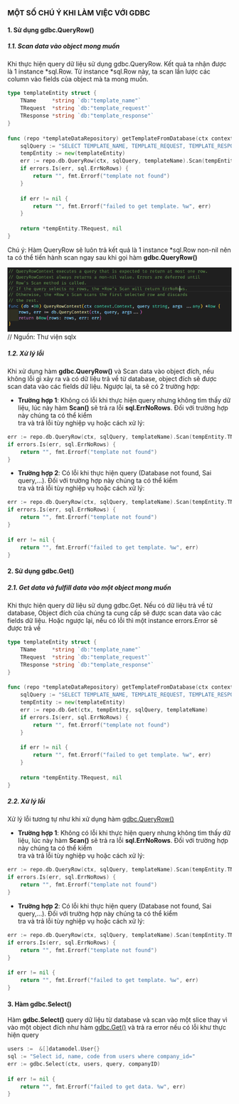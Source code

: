 ### MỘT SỐ CHÚ Ý KHI LÀM VIỆC VỚI GDBC

#### 1. Sử dụng **gdbc.QueryRow()**
##### 1.1. Scan data vào object mong muốn
Khi thực hiện query dữ liệu sử dụng gdbc.QueryRow. Kết quả ta nhận được là 1 instance *sql.Row.
Từ instance *sql.Row này, ta scan lần lược các column vào fields của object mà ta mong muốn.
```go
type templateEntity struct {
	TName     *string `db:"template_name"`
	TRequest  *string `db:"template_request"`
	TResponse *string `db:"template_response"`
}

func (repo *templateDataRepository) getTemplateFromDatabase(ctx context.Context, templateName string) (string, error) {
	sqlQuery := "SELECT TEMPLATE_NAME, TEMPLATE_REQUEST, TEMPLATE_RESPONSE FROM GW_XSLTEMPLATES WHERE TEMPLATE_NAME = $1"
	tempEntity := new(templateEntity)
	err := repo.db.QueryRow(ctx, sqlQuery, templateName).Scan(tempEntity.TName, tempEntity.TRequest, tempEntity.TResponse)
	if errors.Is(err, sql.ErrNoRows) {
		return "", fmt.Errorf("template not found")
	}

	if err != nil {
		return "", fmt.Errorf("failed to get template. %w", err)
	}

	return *tempEntity.TRequest, nil
}

```
Chú ý: Hàm QueryRow sẽ luôn trả kết quả là 1 instance *sql.Row non-nil nên ta có thể tiến hành scan ngay sau khi gọi hàm **gdbc.QueryRow()** 

![alt text](image.png)
// Nguồn: Thư viện sqlx

##### 1.2. Xử lý lỗi
Khi xử dụng hàm **gdbc.QueryRow()** và Scan data vào object đích, nếu không lỗi gì xảy ra và có dữ liệu trả về từ database, object đích sẽ được scan data vào các fields dữ liệu.
Ngược lại, ta sẽ có 2 trường hợp:
- **Trường hợp 1**: Không có lỗi khi thực hiện query nhưng không tìm thấy dữ liệu, lúc này hàm **Scan()** sẽ trả ra lỗi **sql.ErrNoRows**. Đối với trường hợp này chúng ta có thể kiểm\
tra và trả lỗi tùy nghiệp vụ hoặc cách xử lý:
```go
err := repo.db.QueryRow(ctx, sqlQuery, templateName).Scan(tempEntity.TName, tempEntity.TRequest, tempEntity.TResponse)
if errors.Is(err, sql.ErrNoRows) {
    return "", fmt.Errorf("template not found")
}
```

- **Trường hợp 2**: Có lỗi khi thực hiện query (Database not found, Sai query,...). Đối với trường hợp này chúng ta có thể kiểm\
tra và trả lỗi tùy nghiệp vụ hoặc cách xử lý:
```go
err := repo.db.QueryRow(ctx, sqlQuery, templateName).Scan(tempEntity.TName, tempEntity.TRequest, tempEntity.TResponse)
if errors.Is(err, sql.ErrNoRows) {
    return "", fmt.Errorf("template not found")
}

if err != nil {
    return "", fmt.Errorf("failed to get template. %w", err)
}

```

#### 2. Sử dụng gdbc.Get()
##### 2.1. Get data và fulfill data vào một object mong muốn
Khi thực hiện query dữ liệu sử dụng gdbc.Get. Nếu có dữ liệu trả về từ database, Object đích của chúng ta cung cấp sẽ được scan data vào các fields dữ liệu.
Hoặc ngược lại, nếu có lỗi thì một instance errors.Error sẽ được trả về

```go
type templateEntity struct {
	TName     *string `db:"template_name"`
	TRequest  *string `db:"template_request"`
	TResponse *string `db:"template_response"`
}

func (repo *templateDataRepository) getTemplateFromDatabase(ctx context.Context, templateName string) (string, error) {
	sqlQuery := "SELECT TEMPLATE_NAME, TEMPLATE_REQUEST, TEMPLATE_RESPONSE FROM GW_XSLTEMPLATES WHERE TEMPLATE_NAME = $1"
	tempEntity := new(templateEntity)
	err := repo.db.Get(ctx, tempEntity, sqlQuery, templateName)
	if errors.Is(err, sql.ErrNoRows) {
		return "", fmt.Errorf("template not found")
	}

	if err != nil {
		return "", fmt.Errorf("failed to get template. %w", err)
	}

	return *tempEntity.TRequest, nil
}
```
##### 2.2. Xử lý lỗi
Xử lý lỗi tương tự như khi xử dụng hàm [gdbc.QueryRow()](#12-xử-lý-lỗi)
- **Trường hợp 1**: Không có lỗi khi thực hiện query nhưng không tìm thấy dữ liệu, lúc này hàm **Scan()** sẽ trả ra lỗi **sql.ErrNoRows**. Đối với trường hợp này chúng ta có thể kiểm\
tra và trả lỗi tùy nghiệp vụ hoặc cách xử lý:
```go
err := repo.db.QueryRow(ctx, sqlQuery, templateName).Scan(tempEntity.TName, tempEntity.TRequest, tempEntity.TResponse)
if errors.Is(err, sql.ErrNoRows) {
    return "", fmt.Errorf("template not found")
}
```

- **Trường hợp 2**: Có lỗi khi thực hiện query (Database not found, Sai query,...). Đối với trường hợp này chúng ta có thể kiểm\
tra và trả lỗi tùy nghiệp vụ hoặc cách xử lý:
```go
err := repo.db.QueryRow(ctx, sqlQuery, templateName).Scan(tempEntity.TName, tempEntity.TRequest, tempEntity.TResponse)
if errors.Is(err, sql.ErrNoRows) {
    return "", fmt.Errorf("template not found")
}

if err != nil {
    return "", fmt.Errorf("failed to get template. %w", err)
}
```

#### 3. Hàm gdbc.Select()
Hàm **gdbc.Select()** query dữ liệu từ database và scan vào một slice thay vì vào một object đích như hàm [gdbc.Get()](#2-sử-dụng-gdbcget) và trả ra error nếu có lỗi khư thực hiện query
```go
users :=  &[]datamodel.User{}
sql := "Select id, name, code from users where company_id="
err := gdbc.Select(ctx, users, query, companyID)

if err != nil {
    return "", fmt.Errorf("failed to get data. %w", err)
}

```